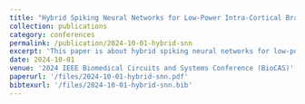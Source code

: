 ```yaml
---
title: "Hybrid Spiking Neural Networks for Low-Power Intra-Cortical Brain-Machine Interfaces"
collection: publications
category: conferences
permalink: /publication/2024-10-01-hybrid-snn
excerpt: 'This paper is about hybrid spiking neural networks for low-power intra-cortical brain-machine interfaces.'
date: 2024-10-01
venue: '2024 IEEE Biomedical Circuits and Systems Conference (BioCAS)'
paperurl: '/files/2024-10-01-hybrid-snn.pdf'
bibtexurl: '/files/2024-10-01-hybrid-snn.bib'
---
```

